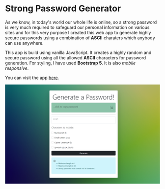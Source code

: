 # Strong Password Generator

As we know, in today's world our whole life is online, so a strong password is very much required to safeguard our personal information on various sites and for this very purpose I created this web app to generate highly secure passwords using a combination of **ASCII** charaters which anybody can use anywhere.

This app is build using vanilla JavaScript. It creates a highly random and secure password using all the allowed **ASCII** characters for password generation.
For styling, I have used **Bootstrap 5**. It is also _mobile responsive_.

You can visit the app [here](https://generateapassword.web.app/).

![Password-Generator](assets/ss.png)
